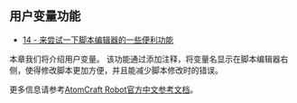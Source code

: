 ## 用户变量功能

* <a href="Atom_Craft_Robot_Part_14.md" target="_blank">14 - 来尝试一下脚本编辑器的一些便利功能</a>

本章我们将介绍用户变量。
该功能通过添加注释，将变量名显示在脚本编辑器右侧，使得修改脚本更加方便，并且能减少脚本修改时的错误。

更多信息请参考<a href="https://www.criware.cn/public/upload/chm/CRI_ADX2_Tools_Manual_zh_public/criatom_tools_atomcraft_api_refmodule.html" target="_blank">AtomCraft Robot官方中文参考文档</a>。